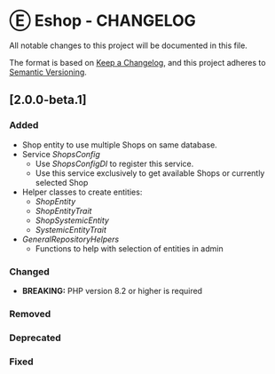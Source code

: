 # Ⓔ Eshop - CHANGELOG

All notable changes to this project will be documented in this file.

The format is based on [Keep a Changelog](https://keepachangelog.com/en/1.0.0/),
and this project adheres to [Semantic Versioning](https://semver.org/spec/v2.0.0.html).

## [2.0.0-beta.1]

### Added

- Shop entity to use multiple Shops on same database.
- Service *ShopsConfig*
  - Use *ShopsConfigDI* to register this service. 
  - Use this service exclusively to get available Shops or currently selected Shop 
- Helper classes to create entities:
  - *ShopEntity*
  - *ShopEntityTrait*
  - *ShopSystemicEntity*
  - *SystemicEntityTrait*
- *GeneralRepositoryHelpers*
  - Functions to help with selection of entities in admin
### Changed

- **BREAKING:** PHP version 8.2 or higher is required

### Removed

### Deprecated

### Fixed